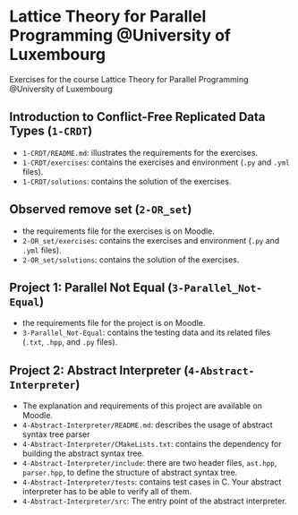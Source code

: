 # Lattice Theory for Parallel Programming @University of Luxembourg

Exercises for the course Lattice Theory for Parallel Programming @University of Luxembourg

## Introduction to Conflict-Free Replicated Data Types (`1-CRDT`)

* `1-CRDT/README.md`: illustrates the requirements for the exercises.
* `1-CRDT/exercises`: contains the exercises and environment (`.py` and `.yml` files).
* `1-CRDT/solutions`: contains the solution of the exercises.

## Observed remove set (`2-OR_set`)

* the requirements file for the exercises is on Moodle.
* `2-OR_set/exercises`: contains the exercises and environment (`.py` and `.yml` files).
* `2-OR_set/solutions`: contains the solution of the exercises.

## Project 1: Parallel Not Equal (`3-Parallel_Not-Equal`)

* the requirements file for the project is on Moodle.
* `3-Parallel_Not-Equal`: contains the testing data and its related files (`.txt`, `.hpp`, and `.py` files).

## Project 2: Abstract Interpreter (`4-Abstract-Interpreter`)

* The explanation and requirements of this project are available on Moodle.
* `4-Abstract-Interpreter/README.md`: describes the usage of abstract syntax tree parser
* `4-Abstract-Interpreter/CMakeLists.txt`: contains the dependency for building the abstract syntax tree.
* `4-Abstract-Interpreter/include`: there are two header files, `ast.hpp`, `parser.hpp`, to define the structure of abstract syntax tree.
* `4-Abstract-Interpreter/tests`: contains test cases in C. Your abstract interpreter has to be able to verify all of them.
* `4-Abstract-Interpreter/src`: The entry point of the abstract interpreter.
